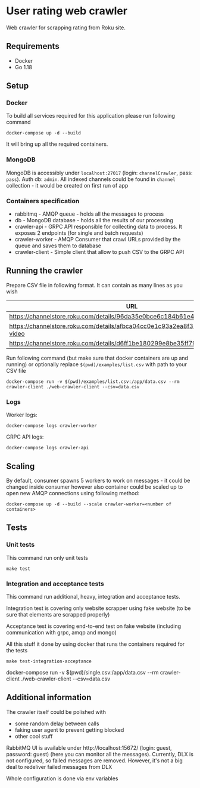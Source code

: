 # User rating web crawler

Web crawler for scrapping rating from Roku site.

## Requirements

* Docker
* Go 1.18

## Setup

### Docker

To build all services required for this application please run following command

```shell
docker-compose up -d --build 
```

It will bring up all the required containers.

### MongoDB

MongoDB is accessibly under `localhost:27017` (login: `channelCrawler`, pass: `pass`). Auth db: `admin`. All indexed
channels could be found in `channel` collection - it would be created on first run of app

### Containers specification

* rabbitmq - AMQP queue - holds all the messages to process
* db - MongoDB database - holds all the results of our processing
* crawler-api - GRPC API responsible for collecting data to process. It exposes 2 endpoints (for single and batch
  requests)
* crawler-worker - AMQP Consumer that crawl URLs provided by the queue and saves them to database
* crawler-client - Simple client that allow to push CSV to the GRPC API

## Running the crawler

Prepare CSV file in following format. It can contain as many lines as you wish

| URL                                                                                 |
|-------------------------------------------------------------------------------------|
| https://channelstore.roku.com/details/96da35e0bce6c184b61e445cc6e62203/netflix      |
| https://channelstore.roku.com/details/afbca04cc0e1c93a2ea8f3382b56172c/prime-video  |
| https://channelstore.roku.com/details/d6ff1be180299e8be35ff79f5cc0628d/flickr  |

Run following command (but make sure that docker containers are up and running) or optionally
replace `$(pwd)/examples/list.csv`
with path to your CSV file

```shell
docker-compose run -v $(pwd)/examples/list.csv:/app/data.csv --rm crawler-client ./web-crawler-client --csv=data.csv
```

### Logs

Worker logs:

```shell
docker-compose logs crawler-worker
```

GRPC API logs:

```shell
docker-compose logs crawler-api
```

## Scaling

By default, consumer spawns 5 workers to work on messages - it could be changed inside consumer however also container
could be scaled up to open new AMQP connections using following method:

```shell
docker-compose up -d --build --scale crawler-worker=<number of containers>
```

## Tests

### Unit tests

This command run only unit tests

```shell
make test
```

### Integration and acceptance tests

This command run additional, heavy, integration and acceptance tests.

Integration test is covering only website scrapper using fake website (to be sure that elements are scrapped properly)

Acceptance test is covering end-to-end test on fake website (including communication with grpc, amqp and mongo)

All this stuff it done by using docker that runs the containers required for the tests

```shell
make test-integration-acceptance
```

docker-compose run -v $(pwd)/single.csv:/app/data.csv --rm crawler-client ./web-crawler-client --csv=data.csv

## Additional information

The crawler itself could be polished with

* some random delay between calls
* faking user agent to prevent getting blocked
* other cool stuff

RabbitMQ UI is available under http://localhost:15672/ (login: guest, password: guest) (here you can monitor all the
messages). Currently, DLX is not configured, so failed messages are removed. However, it's not a big deal to redeliver
failed messages from DLX

Whole configuration is done via env variables 